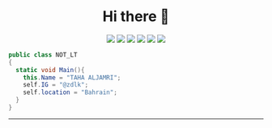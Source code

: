 

<h1 align="center">
  <b> Hi there 👋</b>
</h1>

<p>
<div align="center">
    <img src="https://img.shields.io/badge/-VB.NET-185A8F?style=for-the-badge&logo=.NET&logoColor=185A8F&labelColor=282828">
  <img src="https://img.shields.io/badge/-C%20Sharp-924A8D?style=for-the-badge&logo=c-sharp&logoColor=924A8D&labelColor=282828">
  <img src="https://img.shields.io/badge/-XAML-79B6F2?style=for-the-badge&logo=XAML&logoColor=79B6F2&labelColor=282828">
  <img src="https://img.shields.io/badge/-Git-E44D30?style=for-the-badge&logo=git&logoColor=E44D30&labelColor=282828">
  <img src="https://img.shields.io/badge/-Xamarin-3190D0?style=for-the-badge&logo=xamarin&logoColor=3190D0&labelColor=36393F">
  <img src="https://img.shields.io/badge/-Blazor-572B8A?style=for-the-badge&logo=Blazor&logoColor=572B8A&labelColor=36393F">
</div>
</p>

```C#
public class NOT_LT
{
  static void Main(){
    this.Name = "TAHA ALJAMRI";
    self.IG = "@zdlk";
    self.location = "Bahrain";
  }  
}

```


------

